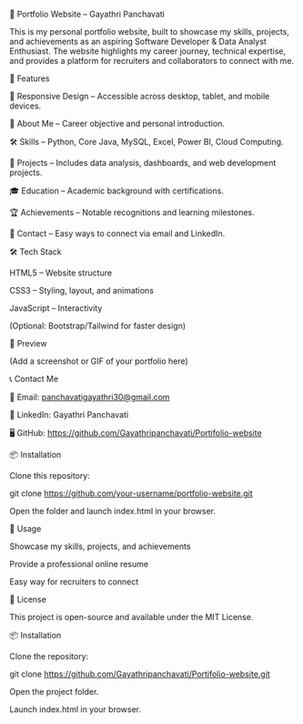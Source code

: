 💼 Portfolio Website – Gayathri Panchavati

This is my personal portfolio website, built to showcase my skills, projects, and achievements as an aspiring Software Developer & Data Analyst Enthusiast. The website highlights my career journey, technical expertise, and provides a platform for recruiters and collaborators to connect with me.

🚀 Features

📱 Responsive Design – Accessible across desktop, tablet, and mobile devices.

🙋 About Me – Career objective and personal introduction.

🛠️ Skills – Python, Core Java, MySQL, Excel, Power BI, Cloud Computing.

📂 Projects – Includes data analysis, dashboards, and web development projects.

🎓 Education – Academic background with certifications.

🏆 Achievements – Notable recognitions and learning milestones.

📩 Contact – Easy ways to connect via email and LinkedIn.

🛠️ Tech Stack

HTML5 – Website structure

CSS3 – Styling, layout, and animations

JavaScript – Interactivity

(Optional: Bootstrap/Tailwind for faster design)

📸 Preview

(Add a screenshot or GIF of your portfolio here)

📞 Contact Me

📧 Email: panchavatigayathri30@gmail.com

🔗 LinkedIn: Gayathri Panchavati

🖥️ GitHub: https://github.com/Gayathripanchavati/Portifolio-website

📦 Installation

Clone this repository:

git clone https://github.com/your-username/portfolio-website.git


Open the folder and launch index.html in your browser.

🎯 Usage

Showcase my skills, projects, and achievements

Provide a professional online resume

Easy way for recruiters to connect

📜 License

This project is open-source and available under the MIT License.


📦 Installation

Clone the repository:

git clone https://github.com/Gayathripanchavati/Portifolio-website.git


Open the project folder.

Launch index.html in your browser.

